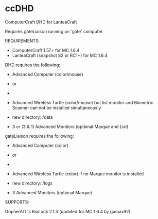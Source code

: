 ccDHD
=====

ComputerCraft DHD for LanteaCraft

Requires gateLiaison running on 'gate' computer


REQUIREMENTS:

- ComputerCraft 1.57+ for MC 1.6.4
- LanteaCraft (snapshot 82 or RC1+) for MC 1.6.4

DHD requires the following:
 - Advanced Computer (color/mouse)
 - 
   or
 -
 - Advanced Wireless Turtle (color/mouse) but list monitor and Biometric Scanner can not be installed simultaneously

 - new directory:  /data
 - 3 or (3 & 1) Advanced Monitors (optional Marque and List)

gateLiaison requires the following:
 - Advanced Computer (color)
 - 
   or
 -
 - Advanced Wireless Turtle (color) if no Marque monitor is installed

 - new directory:  /logs
 - 3 Advanced Monitors (optional Marque)


SUPPORTS:

GopherATL's BioLock 2.1.3 (updated for MC 1.6.4 by gamax92)
